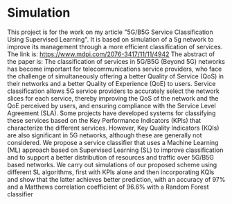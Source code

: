 # Simulation
This project is for the work on my article "5G/B5G Service Classification Using Supervised Learning". It is based on simulation of a 5g network to improve its management through a more efficient classification of services. The link is: https://www.mdpi.com/2076-3417/11/11/4942
The abstract of the paper is:
The classification of services in 5G/B5G (Beyond 5G) networks has become important for
telecommunications service providers, who face the challenge of simultaneously offering a better
Quality of Service (QoS) in their networks and a better Quality of Experience (QoE) to users. Service
classification allows 5G service providers to accurately select the network slices for each service,
thereby improving the QoS of the network and the QoE perceived by users, and ensuring compliance
with the Service Level Agreement (SLA). Some projects have developed systems for classifying these
services based on the Key Performance Indicators (KPIs) that characterize the different services.
However, Key Quality Indicators (KQIs) are also significant in 5G networks, although these are
generally not considered. We propose a service classifier that uses a Machine Learning (ML) approach
based on Supervised Learning (SL) to improve classification and to support a better distribution of
resources and traffic over 5G/B5G based networks. We carry out simulations of our proposed scheme
using different SL algorithms, first with KPIs alone and then incorporating KQIs and show that the
latter achieves better prediction, with an accuracy of 97% and a Matthews correlation coefficient of
96.6% with a Random Forest classifier


